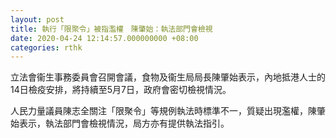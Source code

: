 ```yaml
---
layout: post
title: 執行「限聚令」被指濫權　陳肇始：執法部門會檢視
date: 2020-04-24 12:14:57.000000000 +08:00
categories: rthk
---
```


立法會衞生事務委員會召開會議，食物及衞生局局長陳肇始表示，內地抵港人士的14日檢疫安排，將持續至5月7日，政府會密切檢視情況。

人民力量議員陳志全關注「限聚令」等規例執法時標準不一，質疑出現濫權，陳肇始表示，執法部門會檢視情況，局方亦有提供執法指引。
